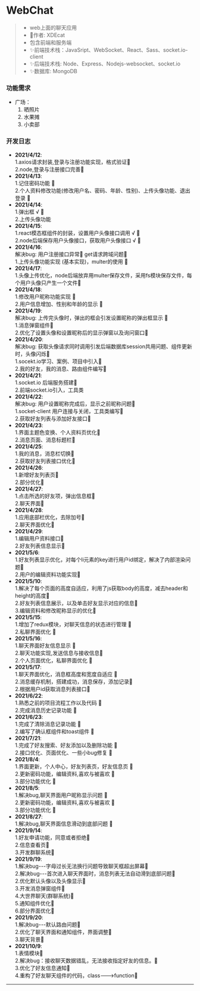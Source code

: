 # WebChat
>* web上面的聊天应用
>* 🍉作者: XDEcat
>* 包含前端和服务端
>* ✨前端技术栈：JavaSript、WebSocket、React、Sass、socket.io-client
>* ✨后端技术栈: Node、Express、Nodejs-websocket、socket.io
>* ✨数据库: MongoDB
### 功能需求
* 广场：<br/>
  1. 晒照片
  2. 水果摊
  3. 小卖部
### 开发日志
* **2021/4/12**:<br/>
  1.axios请求封装,登录与注册功能实现，格式验证🍗<br/>
  2.node,登录与注册接口完善🍗
* **2021/4/13**:<br/>
  1.记住密码功能 🍗 <br/>
  2.个人资料修改功能(修改用户名、密码、年龄、性别)、上传头像功能、退出登录 🍖
* **2021/4/14**:<br/>
  1.弹出框 √ 🍗<br/>
  2.上传头像功能
* **2021/4/15**:<br/>
  1.react模态框组件的封装，设置用户头像接口调用 √ 🍖<br/>
  2.node后端保存用户头像接口，获取用户头像接口 √ 🍖<br/>
* **2021/4/16**:<br/>
  解决bug: 用户注册接口异常🍗 get请求跨域问题🍗<br/>
  1.上传头像功能实现 (基本实现)，multer的使用 🍗
* **2021/4/17**:<br/>
  1.头像上传优化，node后端放弃用multer保存文件，采用fs模块保存文件，每个用户头像只产生一个文件🍗
* **2021/4/18**:<br/>
  1.修改用户昵称功能实现 🍗 <br/>
  2.用户信息增加、性别和年龄的显示 🍗
* **2021/4/19**:<br/>
  解决bug: 上传完头像时，弹出的框会引发设置昵称的弹出框显示 🍗<br/>
  1.消息弹窗组件🍗<br/>
  2.优化了设置头像和设置昵称后的显示弹窗以及询问窗口🍗
* **2021/4/20**:<br/>
  解决bug: 获取头像请求同时调用引发后端数据库session共用问题、组件更新时，头像闪烁🍗<br/>
  1.socekt.io学习、案例、项目中引入🍗<br/>
  2.我的好友，我的消息、路由组件编写🍗
* **2021/4/21**:<br/>
  1.socket.io 后端服务搭建🍗<br/>
  2.前端socket.io引入，工具类
* **2021/4/22**:<br/>
  解决bug: 用户设置昵称完成后，显示之前昵称问题🍗<br/>
  1.socket-client 用户连接与关闭，工具类编写🍗<br/>
  2.获取好友列表与添加好友接口🍗
* **2021/4/23**:<br/>
  1.界面主题色变换、个人资料页优化🍗<br/>
  2.消息页面、消息标题栏🍗
* **2021/4/25**:<br/>
  1.我的消息，消息栏切换🍗<br/>
  2.获取好友列表接口优化🍗
* **2021/4/26**:<br/>
  1.新增好友列表页🍗<br/>
  2.部分优化🍗
* **2021/4/27**:<br/>
  1.点击所选的好友项，弹出信息框🍗<br/>
  2.聊天界面🍗
* **2021/4/28**:<br/>
  1.应用底部栏优化，去除加号🍗<br/>
  2.聊天界面优化🍗
* **2021/4/29**:<br/>
  1.编辑用户资料接口🍗<br/>
  2.好友列表信息显示🍗
* **2021/5/6**:<br/>
  1.好友列表显示优化，对每个li元素的key进行用户id绑定，解决了内部渲染问题🍗<br/>
  2.用户的编辑资料功能实现🍗
* **2021/5/10**:<br/>
  1.解决了每个页面的高度自适应，利用了js获取body的高度，减去header和height的高度🍗<br/>
  2.好友列表信息展示，以及单击好友显示对应的信息🍗<br>
  3.编辑资料和修改昵称显示的优化🍗
* **2021/5/15**:<br/>
  1.增加了redux模块，对聊天信息的状态进行管理 🍗<br/>
  2.私聊界面优化 🍗
* **2021/5/16**:<br/>
  1.聊天界面好友信息显示 🍗<br/>
  2.聊天功能实现,发送信息与接收信息🍗<br/>
  2.个人页面优化，私聊界面优化 🍗
* **2021/5/17**:<br/>
  1.聊天界面优化，消息框高度和宽度自适应 🍗<br/>
  2.消息缓存机制，搭建成功，消息保存，添加记录🍗<br/>
  2.根据用户id获取消息列表接口🍗
* **2021/6/22**:<br/>
  1.熟悉之前的项目流程工作以及代码 🍗<br/>
  2.完成消息历史记录功能 🍗<br/>
* **2021/6/23**:<br/>
  1.完成了清除消息记录功能 🍗<br/>
  2.编写了确认框组件和toast组件 🍗<br/>
* **2021/7/21**:<br/>
  1.完成了好友搜索、好友添加以及删除功能 🍗<br/>
  2.接口优化、页面优化、一些小bug修复 🍗<br/>
* **2021/8/4**:<br/>
  1.界面更新，个人中心，好友列表页，好友信息页 🍗<br/>
  2.更新密码功能，编辑资料,喜欢与被喜欢 🍗<br/>
  3.部分功能优化 🍗<br/>
* **2021/8/5**:<br/>
  1.解决bug,聊天界面用户昵称显示问题 🍗<br/>
  2.更新密码功能，编辑资料,喜欢与被喜欢 🍗<br/>
  3.部分功能优化 🍗<br/>
* **2021/8/27**:<br/>
  1.解决bug,聊天界面信息滑动到底部问题 🍗<br/>
* **2021/9/14**:<br/>
  1.好友申请功能，同意或者拒绝🍗<br/>
  2.信息查看页🍗<br/>
  3.开发群聊系统🍗<br/>
* **2021/9/19**:<br/>
  1.解决bug---字母过长无法换行问题导致聊天框超出屏幕🍗<br/>
  2.解决bug---首次进入聊天界面时，消息列表无法自动滑到底部问题🍗<br/>
  2.优化默认头像以及头像显示🍗<br/>
  3.开发消息弹窗组件🍗<br/>
  4.大世界聊天(群聊系统)🍗<br/>
  5.通知组件优化🍗<br/>
  6.部分界面优化🍗<br/>
* **2021/9/20**:<br/>
  1.解决bug---默认路由问题🍗<br/>
  2.优化了聊天界面和通知组件，界面调整🍗<br/>
  3.聊天背景🍗<br/>
* **2021/10/9**:<br/>
  1.表情模块🍗<br/>
  2.解决bug：接收聊天数据错乱，无法接收指定好友的信息。🍗<br/>
  3.优化了好友信息通知🍗<br/>
  4.重构了好友聊天组件的代码，class--->function🍗<br/>
******